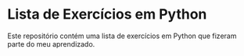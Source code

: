 # Lista de Exercícios em Python

Este repositório contém uma lista de exercícios em Python que fizeram parte do meu aprendizado.

